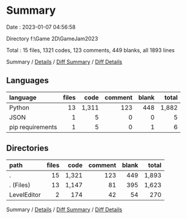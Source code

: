 # Summary

Date : 2023-01-07 04:56:58

Directory f:\\Game 2D\\GameJam2023

Total : 15 files,  1321 codes, 123 comments, 449 blanks, all 1893 lines

Summary / [Details](details.md) / [Diff Summary](diff.md) / [Diff Details](diff-details.md)

## Languages
| language | files | code | comment | blank | total |
| :--- | ---: | ---: | ---: | ---: | ---: |
| Python | 13 | 1,311 | 123 | 448 | 1,882 |
| JSON | 1 | 5 | 0 | 0 | 5 |
| pip requirements | 1 | 5 | 0 | 1 | 6 |

## Directories
| path | files | code | comment | blank | total |
| :--- | ---: | ---: | ---: | ---: | ---: |
| . | 15 | 1,321 | 123 | 449 | 1,893 |
| . (Files) | 13 | 1,147 | 81 | 395 | 1,623 |
| LevelEditor | 2 | 174 | 42 | 54 | 270 |

Summary / [Details](details.md) / [Diff Summary](diff.md) / [Diff Details](diff-details.md)